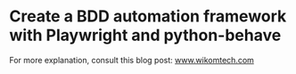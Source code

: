 # Create a BDD automation framework with Playwright and python-behave
For more explanation, consult this blog post:
www.wikomtech.com